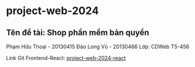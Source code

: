 # project-web-2024
## Tên đề tài:  Shop phần mềm bản quyền

Phạm Hữu Thoại - 20130415
Đào Long Vũ - 20130466
Lớp: CDWeb T5-456

Link Git Frontend-React: [project-web-2024-react](https://github.com/thoaihuu252/project-web-2024-react)








